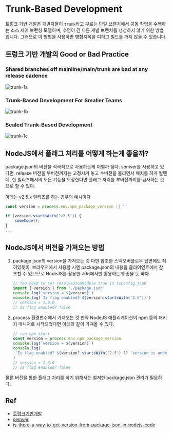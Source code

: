 # Trunk-Based Development

트렁크 기반 개발은 개발자들이 `trunk`라고 부르는 단일 브랜치에서 공동 작업을 수행하는 소스 제어 브랜칭 모델이며, 수명이 긴 다른 개발 브랜치를 생성하지 않기 위한 방법입니다. 그러므로 이 방법을 사용하면 병합지옥을 피하고 빌드를 깨지 않을 수 있습니다.

## 트렁크 기반 개발의 Good or Bad Practice

### Shared branches off mainline/main/trunk are bad at any release cadence

![trunk-1a](https://trunkbaseddevelopment.com/trunk1a.png)

### Trunk-Based Development For Smaller Teams

![trunk-1b](https://trunkbaseddevelopment.com/trunk1b.png)

### Scaled Trunk-Based Development

![trunk-1c](https://trunkbaseddevelopment.com/trunk1c.png)

## NodeJS에서 플래그 처리를 어떻게 하는게 좋을까?

package.json의 버전을 적극적으로 사용하는게 어떨까 싶다. semver를 사용하고 있다면, release 버전을 부버전까지는 고정시켜 놓고 수버전을 올리면서 패치를 하게 될텐데, 한 릴리즈에서의 모든 기능을 보장한다면 플래그 처리를 부버전까지를 검사하는 것으로 할 수 있다.

아래는 v2.5.x 릴리즈를 하는 경우의 예시이다

```ts
const version = process.env.npm_package_version || ''

if (version.startsWith('v2.5')) {
    someCode();
}
...

```

## NodeJS에서 버전을 가져오는 방법

1. package.json의 version을 가져오는 것
   다만 참조한 스택오버플로우 답변에도 적혀있듯이, 브라우저에서 사용할 시엔 package.json의 내용을 클라이언트에서 참조할 수 있으므로 NodeJS를 활용한 서버에서만 활용하는게 좋을 듯 하다.

   ```ts
   // You need to set resolveJsonModule true in tsconfig.json
   import { version } from './package.json'
   console.log(`version = ${version}`)
   console.log(`Is flag enabled? ${version.startsWith('2.5')}`)
   // version = 1.0.0
   // Is flag enabled? false
   ```

2. process 환경변수에서 가져오는 것
   만약 NodeJS 애플리케이션이 npm 등의 패키지 매니저로 시작되었다면 아래와 같이 가져올 수 있다.

   ```ts
   // run npm start
   const version = process.env.npm_package_version
   console.log(`version = ${version}`)
   console.log(
   	`Is flag enabled? ${version?.startsWith('2.5') ?? 'version is undefined'}`,
   )
   // version = 1.0.0
   // Is flag enabled? false
   ```

물론 버전을 통한 플래그 처리를 하기 위해서는 철저한 package.json 관리가 필요하다.

## Ref

- [트렁크기반개발](https://trunkbaseddevelopment.com/)
- [semver](https://semver.org/lang/ko/)
- [is-there-a-way-to-get-version-from-package-json-in-nodejs-code](https://stackoverflow.com/questions/9153571/is-there-a-way-to-get-version-from-package-json-in-nodejs-code)
